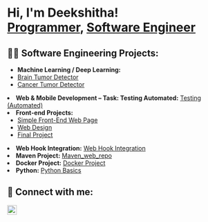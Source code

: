 <h1>Hi, I'm Deekshitha! <br/>
  <a href="https://github.com/DeekshithaKotte">Programmer</a>, 
  <a href="https://www.linkedin.com/in/deekshitha-k1004/">Software Engineer</a>
</h1>

<h2>👨‍💻 Software Engineering Projects:</h2>

<ul>
  <li><b>Machine Learning / Deep Learning:</b> 
   <li> <a href="https://github.com/DeekshithaKotte/MRI-Tumor-Detector">Brain Tumor Detector</a> </li>
     <li><a href="https://github.com/DeekshithaKotte/AI-Powered-Multi-Modal-Cancer-Detection-Using-ResNet50-and-MLP"> Cancer Tumor Detector </a></li>
</ul> 
</li>


  <li><b>Web & Mobile Development – Task: Testing Automated:</b> 
    <a href="https://github.com/DeekshithaKotte/Gripintern">Testing (Automated)</a>
  </li>

  <li><b>Front-end Projects:</b>
    <ul>
      <li><a href="https://github.com/DeekshithaKotte/simplewent">Simple Front-End Web Page</a></li>
      <li><a href="https://github.com/DeekshithaKotte/Design">Web Design</a></li>
      <li><a href="https://github.com/DeekshithaKotte/DeekshithaKotte.github.io">Final Project</a></li>
    </ul>
  </li>

  <li><b>Web Hook Integration:</b> 
    <a href="https://github.com/DeekshithaKotte/cloudweb">Web Hook Integration</a>
  </li>

  <li><b>Maven Project:</b> 
    <a href="https://github.com/DeekshithaKotte/mwebrepo">Maven_web_repo</a>
  </li>

  <li><b>Docker Project:</b> 
    <a href="https://github.com/DeekshithaKotte/knights">Docker Project</a>
  </li>

  <li><b>Python:</b> 
    <a href="https://github.com/DeekshithaKotte/Agent">Python Basics</a>
  </li>
</ul>

<h2>🤳 Connect with me:</h2>
<a href="https://www.linkedin.com/in/deekshitha-k1004/">
  <img align="left" alt="Deekshitha Kotte | LinkedIn" width="22px" 
       src="https://cdn.jsdelivr.net/npm/simple-icons@v3/icons/linkedin.svg" />
</a>

